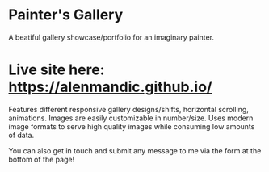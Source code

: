 # Painter's Gallery
A beatiful gallery showcase/portfolio for an imaginary painter.

# Live site here: https://alenmandic.github.io/

Features different responsive gallery designs/shifts, horizontal scrolling, animations.
Images are easily customizable in number/size.
Uses modern image formats to serve high quality images while consuming low amounts of data.

You can also get in touch and submit any message to me via the form at the bottom of the page!



